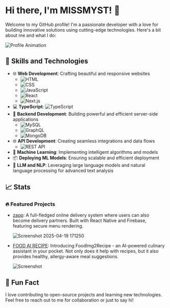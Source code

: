 # Hi there, I'm MISSMYST! 👋

Welcome to my GitHub profile! I'm a passionate developer with a love for building innovative solutions using cutting-edge technologies. Here's a bit about me and what I do:

![Profile Animation](https://media.giphy.com/media/13HgwGsXF0aiGY/giphy.gif)


## 🚀 Skills and Technologies

- 🌐 **Web Development**: Crafting beautiful and responsive websites
  - ![HTML](https://img.shields.io/badge/-HTML-E34F26?style=flat-square&logo=html5&logoColor=white)
  - ![CSS](https://img.shields.io/badge/-CSS-1572B6?style=flat-square&logo=css3&logoColor=white)
  - ![JavaScript](https://img.shields.io/badge/-JavaScript-F7DF1E?style=flat-square&logo=javascript&logoColor=black)
  - ![React](https://img.shields.io/badge/-React-61DAFB?style=flat-square&logo=react&logoColor=white)
  - ![Next.js](https://img.shields.io/badge/-Next.js-000000?style=flat-square&logo=next.js&logoColor=white)
- 💻 **TypeScript**: ![TypeScript](https://img.shields.io/badge/-TypeScript-007ACC?style=flat-square&logo=typescript&logoColor=white)
- 🔧 **Backend Development**: Building powerful and efficient server-side applications
  - ![MySQL](https://img.shields.io/badge/-MySQL-4479A1?style=flat-square&logo=mysql&logoColor=white)
  - ![GraphQL](https://img.shields.io/badge/-GraphQL-E10098?style=flat-square&logo=graphql&logoColor=white)
  - ![MongoDB](https://img.shields.io/badge/-MongoDB-47A248?style=flat-square&logo=mongodb&logoColor=white)
- 🌐 **API Development**: Creating seamless integrations and data flows   
  - ![REST API](https://img.shields.io/badge/-REST%20API-FF5733?style=flat-square&logo=api&logoColor=white)
- 🤖 **Machine Learning**: Implementing intelligent algorithms and models
- 📦 **Deploying ML Models**: Ensuring scalable and efficient deployment
- 🧠 **LLM and NLP**: Leveraging large language models and natural language processing for advanced text analysis
## 📈 Stats



### 🔥 Featured Projects

- [zapp](https://github.com/pixelpurfect/zapp): A full-fledged online delivery system where users can also become delivery partners. Built with React Native and Firebase, featuring secure menu rendering.

  
  ![Screenshot 2025-04-19 171250](https://github.com/user-attachments/assets/ff0b0640-c35a-4407-8db2-36fab5626811)


- [FOOD AI RECIPE](https://github.com/yourusername/actualprojectname): Introducing FoodImg2Recipe - an AI-powered culinary assistant in your pocket. Not only does it help with recipes, but it also provides healthy, allergy-aware meal suggestions.
  
  ![Screenshot](https://github.com/user-attachments/assets/482bda34-a4cb-48a5-9176-07b0fe9fa474)


## 🎉 Fun Fact



I love contributing to open-source projects and learning new technologies. Feel free to reach out to me for collaboration or just to say hi!


